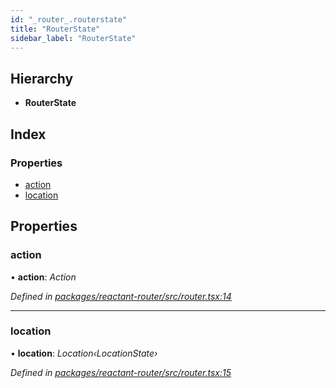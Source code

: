 ```yaml
---
id: "_router_.routerstate"
title: "RouterState"
sidebar_label: "RouterState"
---
```


## Hierarchy

* **RouterState**

## Index

### Properties

* [action](_router_.routerstate.md#action)
* [location](_router_.routerstate.md#location)

## Properties

###  action

• **action**: *Action*

*Defined in [packages/reactant-router/src/router.tsx:14](https://github.com/unadlib/reactant/blob/8c9cd62/packages/reactant-router/src/router.tsx#L14)*

___

###  location

• **location**: *Location‹LocationState›*

*Defined in [packages/reactant-router/src/router.tsx:15](https://github.com/unadlib/reactant/blob/8c9cd62/packages/reactant-router/src/router.tsx#L15)*
